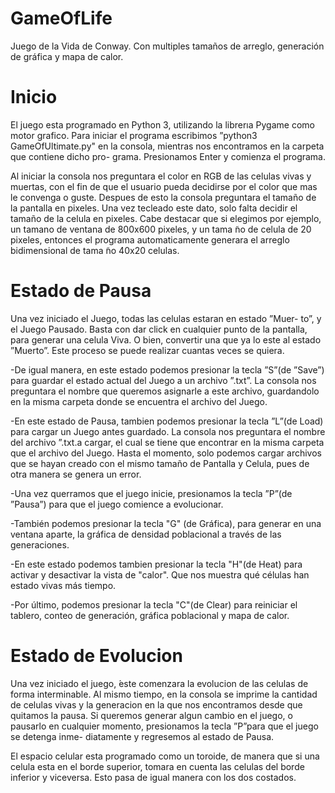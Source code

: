 # GameOfLife
Juego de la Vida de Conway. Con multiples tamaños de arreglo, generación de gráfica y mapa de calor.


# Inicio
El juego esta programado en Python 3, utilizando la librerıa Pygame como
motor grafico. Para iniciar el programa escribimos ”python3 GameOfUltimate.py" en
la consola, mientras nos encontramos en la carpeta que contiene dicho pro-
grama. Presionamos Enter y comienza el programa.

Al iniciar la consola nos preguntara el color en RGB de las celulas vivas
y muertas, con el fin de que el usuario pueda decidirse por el color que mas
le convenga o guste. Despues de esto la consola preguntara el tamaño de la
pantalla en pixeles. Una vez tecleado este dato, solo falta decidir el tamaño
de la celula en pixeles. Cabe destacar que si elegimos por ejemplo, un tamano
de ventana de 800x600 pixeles, y un tama ̃no de celula de 20 pixeles, entonces
el programa automaticamente generara el arreglo bidimensional de tama ̃no
40x20 celulas.
# Estado de Pausa

Una vez iniciado el Juego, todas las celulas estaran en estado ”Muer-
to”, y el Juego Pausado. Basta con dar click en cualquier punto de la
pantalla, para generar una celula Viva. O bien, convertir una que ya lo
este al estado ”Muerto”. Este proceso se puede realizar cuantas veces
se quiera.

-De igual manera, en este estado podemos presionar la tecla ”S”(de
”Save”) para guardar el estado actual del Juego a un archivo ”.txt”.
La consola nos preguntara el nombre que queremos asignarle a este
archivo, guardandolo en la misma carpeta donde se encuentra el archivo
del Juego.

-En este estado de Pausa, tambien podemos presionar la tecla ”L”(de
Load) para cargar un Juego antes guardado. La consola nos preguntara
el nombre del archivo ”.txt.a cargar, el cual se tiene que encontrar en
la misma carpeta que el archivo del Juego. Hasta el momento, solo
podemos cargar archivos que se hayan creado con el mismo tamaño
de Pantalla y Celula, pues de otra manera se genera un error.

-Una vez querramos que el juego inicie, presionamos la tecla ”P”(de
”Pausa”) para que el juego comience a evolucionar.

-También podemos presionar la tecla "G" (de Gráfica), para generar en una ventana aparte,
la gráfica de densidad poblacional a través de las generaciones.

-En este estado podemos tambien presionar la tecla "H"(de Heat) para activar y desactivar
la vista de "calor". Que nos muestra qué células han estado vivas más tiempo.

-Por último, podemos presionar la tecla "C"(de Clear) para reiniciar el tablero, conteo de generación, gráfica poblacional y mapa de calor.

# Estado de Evolucion
Una vez iniciado el juego,  ́este comenzara la evolucion de las celulas de
forma interminable. Al mismo tiempo, en la consola se imprime
la cantidad de celulas vivas y la generacion en la que nos encontramos desde
que quitamos la pausa.
Si queremos generar algun cambio en el juego, o pausarlo en cualquier
momento, presionamos la tecla ”P”para que el juego se detenga inme-
diatamente y regresemos al estado de Pausa.

El espacio celular esta programado como un toroide, de manera que
si una celula esta en el borde superior, tomara en cuenta las celulas
del borde inferior y viceversa. Esto pasa de igual manera con los dos
costados.
